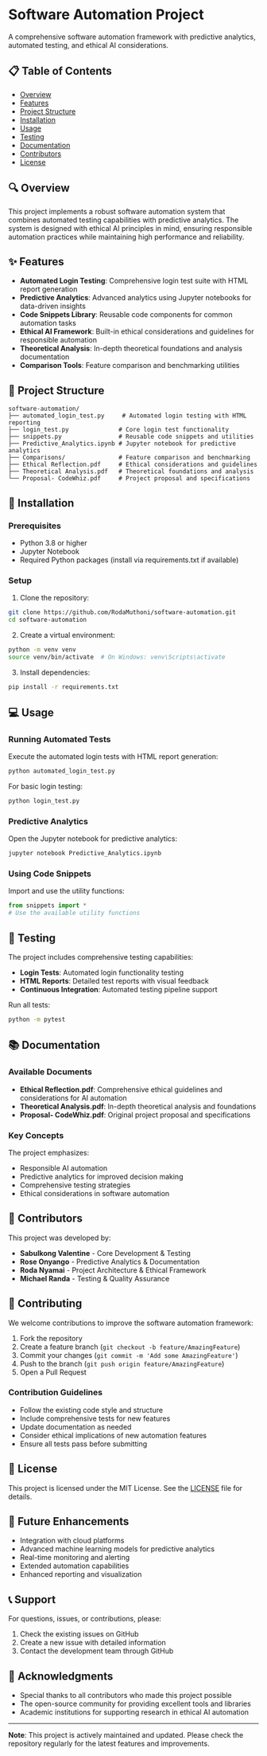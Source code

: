 # Software Automation Project

A comprehensive software automation framework with predictive analytics, automated testing, and ethical AI considerations.

## 📋 Table of Contents

- [Overview](#overview)
- [Features](#features)
- [Project Structure](#project-structure)
- [Installation](#installation)
- [Usage](#usage)
- [Testing](#testing)
- [Documentation](#documentation)
- [Contributors](#contributors)
- [License](#license)

## 🔍 Overview

This project implements a robust software automation system that combines automated testing capabilities with predictive analytics. The system is designed with ethical AI principles in mind, ensuring responsible automation practices while maintaining high performance and reliability.

## ✨ Features

- **Automated Login Testing**: Comprehensive login test suite with HTML report generation
- **Predictive Analytics**: Advanced analytics using Jupyter notebooks for data-driven insights
- **Code Snippets Library**: Reusable code components for common automation tasks
- **Ethical AI Framework**: Built-in ethical considerations and guidelines for responsible automation
- **Theoretical Analysis**: In-depth theoretical foundations and analysis documentation
- **Comparison Tools**: Feature comparison and benchmarking utilities

## 📁 Project Structure

```
software-automation/
├── automated_login_test.py     # Automated login testing with HTML reporting
├── login_test.py              # Core login test functionality
├── snippets.py                # Reusable code snippets and utilities
├── Predictive_Analytics.ipynb # Jupyter notebook for predictive analytics
├── Comparisons/               # Feature comparison and benchmarking
├── Ethical Reflection.pdf     # Ethical considerations and guidelines
├── Theoretical Analysis.pdf   # Theoretical foundations and analysis
└── Proposal- CodeWhiz.pdf     # Project proposal and specifications
```

## 🚀 Installation

### Prerequisites

- Python 3.8 or higher
- Jupyter Notebook
- Required Python packages (install via requirements.txt if available)

### Setup

1. Clone the repository:
```bash
git clone https://github.com/RodaMuthoni/software-automation.git
cd software-automation
```

2. Create a virtual environment:
```bash
python -m venv venv
source venv/bin/activate  # On Windows: venv\Scripts\activate
```

3. Install dependencies:
```bash
pip install -r requirements.txt
```

## 💻 Usage

### Running Automated Tests

Execute the automated login tests with HTML report generation:

```bash
python automated_login_test.py
```

For basic login testing:

```bash
python login_test.py
```

### Predictive Analytics

Open the Jupyter notebook for predictive analytics:

```bash
jupyter notebook Predictive_Analytics.ipynb
```

### Using Code Snippets

Import and use the utility functions:

```python
from snippets import *
# Use the available utility functions
```

## 🧪 Testing

The project includes comprehensive testing capabilities:

- **Login Tests**: Automated login functionality testing
- **HTML Reports**: Detailed test reports with visual feedback
- **Continuous Integration**: Automated testing pipeline support

Run all tests:

```bash
python -m pytest
```

## 📚 Documentation

### Available Documents

- **Ethical Reflection.pdf**: Comprehensive ethical guidelines and considerations for AI automation
- **Theoretical Analysis.pdf**: In-depth theoretical analysis and foundations
- **Proposal- CodeWhiz.pdf**: Original project proposal and specifications

### Key Concepts

The project emphasizes:
- Responsible AI automation
- Predictive analytics for improved decision making
- Comprehensive testing strategies
- Ethical considerations in software automation

## 👥 Contributors

This project was developed by:

- **Sabulkong Valentine** - Core Development & Testing
- **Rose Onyango** - Predictive Analytics & Documentation
- **Roda Nyamai** - Project Architecture & Ethical Framework
- **Michael Randa** - Testing & Quality Assurance

## 🤝 Contributing

We welcome contributions to improve the software automation framework:

1. Fork the repository
2. Create a feature branch (`git checkout -b feature/AmazingFeature`)
3. Commit your changes (`git commit -m 'Add some AmazingFeature'`)
4. Push to the branch (`git push origin feature/AmazingFeature`)
5. Open a Pull Request

### Contribution Guidelines

- Follow the existing code style and structure
- Include comprehensive tests for new features
- Update documentation as needed
- Consider ethical implications of new automation features
- Ensure all tests pass before submitting

## 📄 License

This project is licensed under the MIT License. See the [LICENSE](LICENSE) file for details.

## 🔮 Future Enhancements

- Integration with cloud platforms
- Advanced machine learning models for predictive analytics
- Real-time monitoring and alerting
- Extended automation capabilities
- Enhanced reporting and visualization

## 📞 Support

For questions, issues, or contributions, please:

1. Check the existing issues on GitHub
2. Create a new issue with detailed information
3. Contact the development team through GitHub

## 🙏 Acknowledgments

- Special thanks to all contributors who made this project possible
- The open-source community for providing excellent tools and libraries
- Academic institutions for supporting research in ethical AI automation

---

**Note**: This project is actively maintained and updated. Please check the repository regularly for the latest features and improvements.
